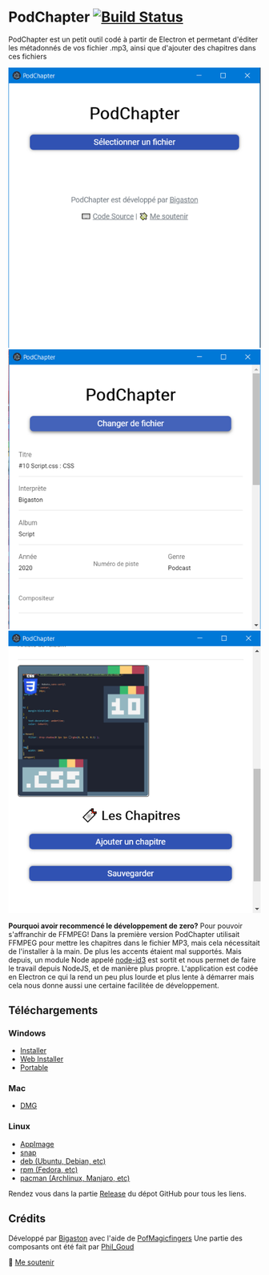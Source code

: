 # PodChapter [![Build Status](https://travis-ci.org/Bigaston/podchapter.svg?branch=master)](https://travis-ci.org/Bigaston/podchapter)

PodChapter est un petit outil codé à partir de Electron et permetant d'éditer les métadonnés de vos fichier .mp3, ainsi que d'ajouter des chapitres dans ces fichiers

![Choix du fichier](./img/1.png) ![Edition des métadonnés](./img/2.png) ![Ajout d'une cover ou de chapitres](./img/3.png)

**Pourquoi avoir recommencé le développement de zero?**
Pour pouvoir s'affranchir de FFMPEG! Dans la première version PodChapter utilisait FFMPEG pour mettre les chapitres dans le fichier MP3, mais cela nécessitait de l'installer à la main. De plus les accents étaient mal supportés. Mais depuis, un module Node appelé [node-id3](npmjs.org/package/node-id3) est sortit et nous permet de faire le travail depuis NodeJS, et de manière plus propre.
L'application est codée en Electron ce qui la rend un peu plus lourde et plus lente à démarrer mais cela nous donne aussi une certaine facilitée de développement.

## Téléchargements

<!--RELEASE_LINKS_START-->

### Windows

- [Installer](https://github.com/Bigaston/podchapter/releases/download/v2.2.4/PodChapter-Setup-2.2.4.exe)
- [Web Installer](https://github.com/Bigaston/podchapter/releases/download/v2.2.4/PodChapter-Web-Setup-2.2.4.exe)
- [Portable](https://github.com/Bigaston/podchapter/releases/download/v2.2.4/PodChapter-2.2.4.exe)

### Mac

- [DMG](https://github.com/Bigaston/podchapter/releases/download/v2.2.4/PodChapter-2.2.4.dmg)

### Linux

- [AppImage](https://github.com/Bigaston/podchapter/releases/download/v2.2.4/PodChapter-2.2.4.AppImage)
- [snap](https://github.com/Bigaston/podchapter/releases/download/v2.2.4/podchapter-2.2.4.snap)
- [deb (Ubuntu, Debian, etc)](https://github.com/Bigaston/podchapter/releases/download/v2.2.4/podchapter-2.2.4.deb)
- [rpm (Fedora, etc)](https://github.com/Bigaston/podchapter/releases/download/v2.2.4/podchapter-2.2.4.x86_64.deb)
- [pacman (Archlinux, Manjaro, etc)](https://github.com/Bigaston/podchapter/releases/download/v2.2.4/podchapter-2.2.4.pacman)

<!--RELEASE_LINKS_END-->

Rendez vous dans la partie [Release](https://github.com/Bigaston/podchapter/releases/latest) du dépot GitHub pour tous les liens.

## Crédits
Développé par [Bigaston](https://twitter.com/Bigaston) avec l'aide de [PofMagicfingers](https://twitter.com/PofMagicfingers/)
Une partie des composants ont été fait par [Phil_Goud](https://twitter.com/Phil_Goud)

💸 [Me soutenir](https://utip.io/bigaston)
